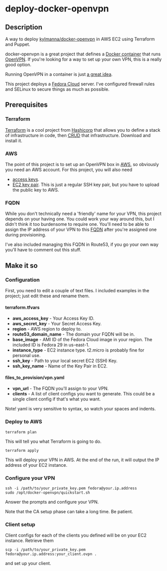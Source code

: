 # deploy-docker-openvpn

## Description

A way to deploy [kylmanna/docker-openvpn](https://github.com/kylemanna/docker-openvpn) in AWS EC2 using Terraform and Puppet.

docker-openvpn is a great project that defines a [Docker container](https://www.docker.com/) that runs [OpenVPN](https://openvpn.net/). If you're looking for a way to set up your own VPN, this is a really good option.

Running OpenVPN in a container is just [a great idea](https://github.com/kylemanna/docker-openvpn#benefits-of-running-inside-a-docker-container).

This project deploys a [Fedora Cloud](https://alt.fedoraproject.org/cloud/) server. I've configured firewall rules and SELinux to secure things as much as possible.

## Prerequisites

### Terraform

[Terraform](https://www.terraform.io/) is a cool project from [Hashicorp](https://www.hashicorp.com/) that allows you to define a stack of infrastructure in code, then [CRUD](https://en.wikipedia.org/wiki/Create,_read,_update_and_delete) that infrastructure. Download and install it.

### AWS

The point of this project is to set up an OpenVPN box in [AWS](https://aws.amazon.com/), so obviously you need an AWS account. For this project, you will also need

* [access keys](https://docs.aws.amazon.com/IAM/latest/UserGuide/id_credentials_access-keys.html#Using_CreateAccessKey).
* [EC2 key pair](https://docs.aws.amazon.com/AWSEC2/latest/UserGuide/ec2-key-pairs.html). This is just a regular SSH key pair, but you have to upload the public key to AWS.

### FQDN

While you don't technically need a 'friendly' name for your VPN, this project depends on your having one. You could work your way around this, but I didn't think it too burdensome to require one. You'll need to be able to assign the IP address of your VPN to this [FQDN](https://en.wikipedia.org/wiki/Fully_qualified_domain_name) after you're assigned one during provisioning.

I've also included managing this FQDN in Route53, if you go your own way you'll have to comment out this stuff.

## Make it so

### Configuration

First, you need to edit a couple of text files. I included examples in the project; just edit these and rename them.

#### terraform.tfvars

* **aws_access_key** - Your Access Key ID.
* **aws_secret_key** - Your Secret Access Key.
* **region** - AWS region to deploy to.
* **route53_domain_name** - The domain your FQDN will be in.
* **base_image** - AMI ID of the Fedora Cloud image in your region. The included ID is Fedora 29 in us-east-1.
* **instance_type** - EC2 instance type. t2.micro is probably fine for personal use.
* **ssh_key** - Path to your local secret EC2 (SSH) Key.
* **ssh_key_name** - Name of the Key Pair in EC2.

#### files_to_provision/vpn.yaml

* **vpn_url** - The FQDN you'll assign to your VPN.
* **clients** - A list of client configs you want to generate. This could be a single client config if that's what you want.

Note! yaml is very sensitive to syntax, so watch your spaces and indents.

### Deploy to AWS

```shell
terraform plan
```

This will tell you what Terraform is going to do.

```shell
terraform apply
```

This will deploy your VPN in AWS. At the end of the run, it will output the IP address of your EC2 instance.

### Configure your VPN

```shell
ssh -i /path/to/your_private_key.pem fedora@your.ip.address
sudo /opt/docker-openvpn/quickstart.sh
```

Answer the prompts and configure your VPN.

Note that the CA setup phase can take a long time. Be patient.

### Client setup

Client configs for each of the clients you defined will be on your EC2 instance. Retrieve them

```shell
scp -i /path/to/your_private_key.pem fedora@your.ip.address:your_client.ovpn .
```

and set up your client.
